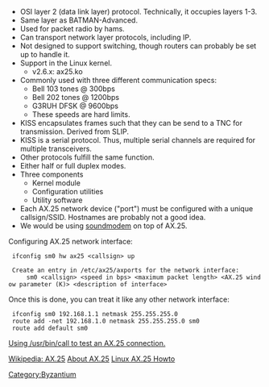 -   OSI layer 2 (data link layer) protocol. Technically, it occupies
    layers 1-3.
-   Same layer as BATMAN-Advanced.
-   Used for packet radio by hams.
-   Can transport network layer protocols, including IP.
-   Not designed to support switching, though routers can probably be
    set up to handle it.
-   Support in the Linux kernel.
    -   v2.6.x: ax25.ko
-   Commonly used with three different communication specs:
    -   Bell 103 tones @ 300bps
    -   Bell 202 tones @ 1200bps
    -   G3RUH DFSK @ 9600bps
    -   These speeds are hard limits.
-   KISS encapsulates frames such that they can be send to a TNC for
    transmission. Derived from SLIP.
-   KISS is a serial protocol. Thus, multiple serial channels are
    required for multiple transceivers.
-   Other protocols fulfill the same function.
-   Either half or full duplex modes.
-   Three components
    -   Kernel module
    -   Configuration utilities
    -   Utility software
-   Each AX.25 network device ("port") must be configured with a unique
    callsign/SSID. Hostnames are probably not a good idea.
-   We would be using [soundmodem](Notes_on_Soundmodem) on
    top of AX.25.

Configuring AX.25 network interface:

` ifconfig sm0 hw ax25 <callsign> up`

` Create an entry in /etc/ax25/axports for the network interface:`\
`     sm0 <callsign> <speed in bps> <maximum packet length> <AX.25 window parameter (K)> <description of interface>`

Once this is done, you can treat it like any other network interface:

` ifconfig sm0 192.168.1.1 netmask 255.255.255.0`\
` route add -net 192.168.1.0 netmask 255.255.255.0 sm0`\
` route add default sm0`

[Using /usr/bin/call to test an AX.25
connection.](http://tldp.org/HOWTO/AX25-HOWTO/x1449.html)

[Wikipedia: AX.25](https://secure.wikimedia.org/wikipedia/en/wiki/AX.25)
[About AX.25](http://www.tapr.org/pub_ax25.html) [Linux AX.25
Howto](http://tldp.org/HOWTO/AX25-HOWTO/)

[Category:Byzantium](Category:Byzantium)

